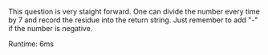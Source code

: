 This question is very staight forward. One can divide the number every time by 7 and record the residue into the return string. Just remember to add "-" if the number is negative.

Runtime: 6ms
